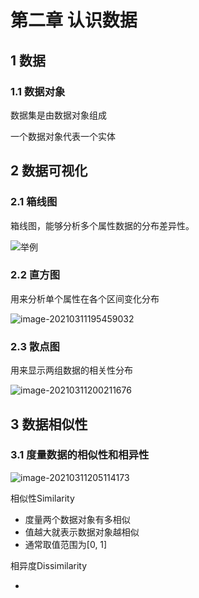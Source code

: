 # 第二章 认识数据



## 1 数据

### 1.1 数据对象

数据集是由数据对象组成

一个数据对象代表一个实体



## 2 数据可视化

### 2.1 箱线图

箱线图，能够分析多个属性数据的分布差异性。

![举例](https://gitee.com/wugenqiang/images/raw/master/02/image-20210311194603306.png)



### 2.2 直方图

用来分析单个属性在各个区间变化分布

![image-20210311195459032](https://gitee.com/wugenqiang/images/raw/master/02/image-20210311195459032.png)



### 2.3 散点图

用来显示两组数据的相关性分布

![image-20210311200211676](https://gitee.com/wugenqiang/images/raw/master/02/image-20210311200211676.png)

## 3 数据相似性

### 3.1 度量数据的相似性和相异性

![image-20210311205114173](https://gitee.com/wugenqiang/images/raw/master/02/image-20210311205114173.png)

相似性Similarity

* 度量两个数据对象有多相似
* 值越大就表示数据对象越相似
* 通常取值范围为[0, 1]

相异度Dissimilarity

* 